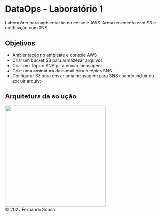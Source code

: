 # DataOps - Laboratório 1

Laboratório para ambientação no console AWS.
Armazenamento com S3 e notificação com SNS.


## Objetivos

* Ambientação no ambiente e console AWS
* Criar um bucket S3 para armazenar arquivos
* Criar um Tópico SNS para enviar mensagens
* Criar uma assinatura de e-mail para o tópico SNS
* Configurar S3 para enviar uma mensagem para SNS quando incluir ou excluir arquivo

## Arquitetura da solução

<img src="https://raw.github.com/fesousa/dataops-lab1/master/images/lab1.png" height='330'/>


<div class="footer">
    &copy; 2022 Fernando Sousa
</div>
